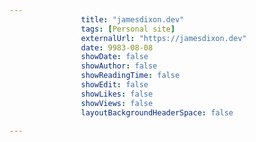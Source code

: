 ---
                title: "jamesdixon.dev"
                tags: [Personal site]
                externalUrl: "https://jamesdixon.dev"
                date: 9983-08-08
                showDate: false
                showAuthor: false
                showReadingTime: false
                showEdit: false
                showLikes: false
                showViews: false
                layoutBackgroundHeaderSpace: false
                ---
